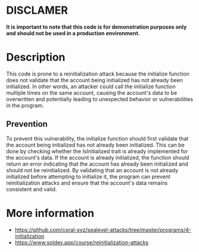 # DISCLAMER
**It is important to note that this code is for demonstration purposes only and should not be used in a production environment.**

# Description
This code is prone to a reinitialization attack because the initialize function does not validate that the account being initialized has not already been initialized. In other words, an attacker could call the initialize function multiple times on the same account, causing the account's data to be overwritten and potentially leading to unexpected behavior or vulnerabilities in the program.

## Prevention
To prevent this vulnerability, the initialize function should first validate that the account being initialized has not already been initialized. This can be done by checking whether the IsInitialized trait is already implemented for the account's data. If the account is already initialized, the function should return an error indicating that the account has already been initialized and should not be reinitialized.
By validating that an account is not already initialized before attempting to initialize it, the program can prevent reinitialization attacks and ensure that the account's data remains consistent and valid.

# More information
- https://github.com/coral-xyz/sealevel-attacks/tree/master/programs/4-initialization
- https://www.soldev.app/course/reinitialization-attacks